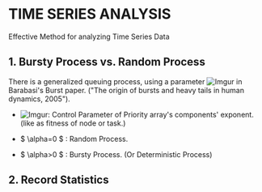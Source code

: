 # TIME SERIES ANALYSIS
Effective Method for analyzing Time Series Data

## 1. Bursty Process vs. Random Process
There is a generalized queuing process, using a parameter ![Imgur](https://imgur.com/a/foeJ6e9) in Barabasi's Burst paper.
("The origin of bursts and heavy tails in human dynamics, 2005").

 * ![Imgur](https://imgur.com/a/foeJ6e9): Control Parameter of Priority array's components' exponent. (like as fitness of node or task.)

 * $ \alpha=0 $ : Random Process.
 * $ \alpha>0 $  : Bursty Process. (Or Deterministic Process)


## 2. Record Statistics
